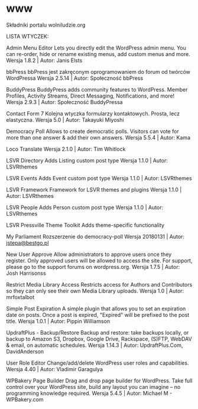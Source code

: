 # www
Składniki portalu wolniludzie.org

LISTA WTYCZEK:

Admin Menu Editor
Lets you directly edit the WordPress admin menu. You can re-order, hide or rename existing menus, add custom menus and more.
Wersja 1.8.2 | Autor: Janis Elsts

bbPress
bbPress jest zakręconym oprogramowaniem do forum od twórców WordPressa
Wersja 2.5.14 | Autor: Społeczność bbPress

BuddyPress
BuddyPress adds community features to WordPress. Member Profiles, Activity Streams, Direct Messaging, Notifications, and more!
Wersja 2.9.3 | Autor: Społeczność BuddyPressa

Contact Form 7
Kolejna wtyczka formularzy kontaktowych. Prosta, lecz elastyczna.
Wersja 5.0 | Autor: Takayuki Miyoshi

Democracy Poll
Allows to create democratic polls. Visitors can vote for more than one answer & add their own answers.
Wersja 5.5.4 | Autor: Kama

Loco Translate
Wersja 2.1.0 | Autor: Tim Whitlock
	
LSVR Directory
Adds Listing custom post type
Wersja 1.1.0 | Autor: LSVRthemes

LSVR Events
Adds Event custom post type
Wersja 1.1.0 | Autor: LSVRthemes
	
LSVR Framework
Framework for LSVR themes and plugins
Wersja 1.1.0 | Autor: LSVRthemes
	
LSVR People
Adds Person custom post type
Wersja 1.1.0 | Autor: LSVRthemes
	
LSVR Pressville Theme Toolkit
Adds theme-specific functionality
	
My Parliament
Rozszerzenie do democracy-poll
Wersja 20180131 | Autor: jstepa@bestgo.pl
	
New User Approve
Allow administrators to approve users once they register. Only approved users will be allowed to access the site. For support, please go to the support forums on wordpress.org.
Wersja 1.7.5 | Autor: Josh Harrisonss
	
Restrict Media Library Access
Restricts access for Authors and Contributors so they can only see their own Media Library uploads.
Wersja 1.0 | Autor: mrfoxtalbot
	
Simple Post Expiration
A simple plugin that allows you to set an expiration date on posts. Once a post is expired, "Expired" will be prefixed to the post title.
Wersja 1.0.1 | Autor: Pippin Williamson
	
UpdraftPlus - Backup/Restore
Backup and restore: take backups locally, or backup to Amazon S3, Dropbox, Google Drive, Rackspace, (S)FTP, WebDAV & email, on automatic schedules.
Wersja 1.14.3 | Autor: UpdraftPlus.Com, DavidAnderson

User Role Editor
Change/add/delete WordPress user roles and capabilities.
Wersja 4.40 | Autor: Vladimir Garagulya

WPBakery Page Builder
Drag and drop page builder for WordPress. Take full control over your WordPress site, build any layout you can imagine – no programming knowledge required.
Wersja 5.4.5 | Autor: Michael M - WPBakery.com

